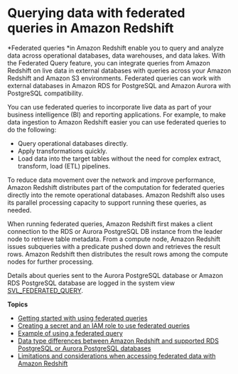 # Querying data with federated queries in Amazon Redshift<a name="federated-overview"></a>

*Federated queries *in Amazon Redshift enable you to query and analyze data across operational databases, data warehouses, and data lakes\. With the Federated Query feature, you can integrate queries from Amazon Redshift on live data in external databases with queries across your Amazon Redshift and Amazon S3 environments\. Federated queries can work with external databases in Amazon RDS for PostgreSQL and Amazon Aurora with PostgreSQL compatibility\. 

You can use federated queries to incorporate live data as part of your business intelligence \(BI\) and reporting applications\. For example, to make data ingestion to Amazon Redshift easier you can use federated queries to do the following:
+ Query operational databases directly\. 
+ Apply transformations quickly\.
+ Load data into the target tables without the need for complex extract, transform, load \(ETL\) pipelines\.

To reduce data movement over the network and improve performance, Amazon Redshift distributes part of the computation for federated queries directly into the remote operational databases\. Amazon Redshift also uses its parallel processing capacity to support running these queries, as needed\. 

When running federated queries, Amazon Redshift first makes a client connection to the RDS or Aurora PostgreSQL DB instance from the leader node to retrieve table metadata\. From a compute node, Amazon Redshift issues subqueries with a predicate pushed down and retrieves the result rows\. Amazon Redshift then distributes the result rows among the compute nodes for further processing\.

Details about queries sent to the Aurora PostgreSQL database or Amazon RDS PostgreSQL database are logged in the system view [SVL\_FEDERATED\_QUERY](r_SVL_FEDERATED_QUERY.md)\.

**Topics**
+ [Getting started with using federated queries](getting-started-federated.md)
+ [Creating a secret and an IAM role to use federated queries](federated-create-secret-iam-role.md)
+ [Example of using a federated query](federated_query_example.md)
+ [Data type differences between Amazon Redshift and supported RDS PostgreSQL or Aurora PostgreSQL databases](federated-data-types.md)
+ [Limitations and considerations when accessing federated data with Amazon Redshift](federated-limitations.md)